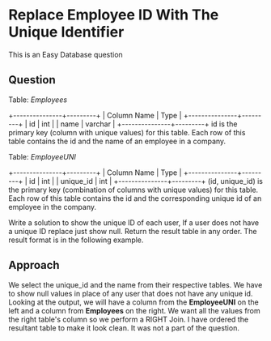 # Replace Employee ID With The Unique Identifier

This is an Easy Database question

## Question
Table: *Employees*

+---------------+---------+
| Column Name   | Type    |
+---------------+---------+
| id            | int     |
| name          | varchar |
+---------------+---------+
id is the primary key (column with unique values) for this table.
Each row of this table contains the id and the name of an employee in a company.
 
Table: *EmployeeUNI*

+---------------+---------+
| Column Name   | Type    |
+---------------+---------+
| id            | int     |
| unique_id     | int     |
+---------------+---------+
(id, unique_id) is the primary key (combination of columns with unique values) for this table.
Each row of this table contains the id and the corresponding unique id of an employee in the company.
 
Write a solution to show the unique ID of each user, If a user does not have a unique ID replace just show null.
Return the result table in any order.
The result format is in the following example.

## Approach
We select the unique_id and the name from their respective tables.
We have to show null values in place of any user that does not have any unique id.
Looking at the output, we will have a column from the **EmployeeUNI** on the left and a column from **Employees** on the right.
We want all the values from the right table's column so we perform a RIGHT Join.
I have ordered the resultant table to make it look clean. It was not a part of the question.

